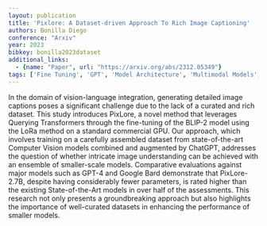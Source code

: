 ```yaml
---
layout: publication
title: 'Pixlore: A Dataset-driven Approach To Rich Image Captioning'
authors: Bonilla Diego
conference: "Arxiv"
year: 2023
bibkey: bonilla2023dataset
additional_links:
  - {name: "Paper", url: "https://arxiv.org/abs/2312.05349"}
tags: ['Fine Tuning', 'GPT', 'Model Architecture', 'Multimodal Models', 'Pretraining Methods', 'RAG', 'Training Techniques', 'Transformer']
---
```

In the domain of vision-language integration, generating detailed image
captions poses a significant challenge due to the lack of a curated and rich
dataset. This study introduces PixLore, a novel method that leverages Querying
Transformers through the fine-tuning of the BLIP-2 model using the LoRa method
on a standard commercial GPU. Our approach, which involves training on a
carefully assembled dataset from state-of-the-art Computer Vision models
combined and augmented by ChatGPT, addresses the question of whether intricate
image understanding can be achieved with an ensemble of smaller-scale models.
Comparative evaluations against major models such as GPT-4 and Google Bard
demonstrate that PixLore-2.7B, despite having considerably fewer parameters, is
rated higher than the existing State-of-the-Art models in over half of the
assessments. This research not only presents a groundbreaking approach but also
highlights the importance of well-curated datasets in enhancing the performance
of smaller models.
